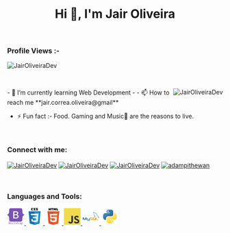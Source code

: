 <h1 align="center">Hi 👋, I'm Jair Oliveira</h1>
<br>

<p align="right"> <h3>Profile Views :-</h3> <img src="https://komarev.com/ghpvc/?username=JairOliveiraDev&label=Profile%20views&color=0e75b6&style=flat"
    alt="JairOliveiraDev" /> 
  </p>
  <br>

<p><img align="right" src="https://github.com/Adam-pw/Adam-pw/blob/main/animation_500_kxa883sd.gif" alt="JairOliveiraDev" /></p>
- 🌱 I’m currently learning Web Development
- 
- 📫 How to reach me **jair.correa.oliveira@gmail**

- ⚡ Fun fact :- Food. Gaming and Music🎵 are the reasons to live.

<br>

<h3 align="left">Connect with me:</h3>
<p align="left">
  <a href="https://www.linkedin.com/in/jair-correa-oliveira-006ab6a3/" target="blank"><img align="center"
      src="https://raw.githubusercontent.com/rahuldkjain/github-profile-readme-generator/master/src/images/icons/Social/linked-in-alt.svg"
      alt="JairOliveiraDev" height="30" width="40" /></a>
  <a href="https://www.facebook.com/jaircorrea.oliveira/" target="blank"><img align="center"
      src="https://raw.githubusercontent.com/rahuldkjain/github-profile-readme-generator/master/src/images/icons/Social/facebook.svg"
      alt="JairOliveiraDev" height="30" width="40" /></a>
  <a href="https://www.instagram.com/j_correa32/" target="blank"><img align="center"
      src="https://raw.githubusercontent.com/rahuldkjain/github-profile-readme-generator/master/src/images/icons/Social/instagram.svg"
      alt="JairOliveiraDev" height="30" width="40" /></a>
 <a href="https://twitter.com/Jairoli70469624" target="blank"><img align="center"
      src="https://raw.githubusercontent.com/rahuldkjain/github-profile-readme-generator/master/src/images/icons/Social/twitter.svg"
      alt="adampithewan" height="30" width="40" /></a>
</p>

<br>


<h3 align="left">Languages and Tools:</h3>
<p align="left"><a href="https://getbootstrap.com" target="_blank" rel="noreferrer">
    <img src="https://raw.githubusercontent.com/devicons/devicon/master/icons/bootstrap/bootstrap-plain-wordmark.svg"
      alt="bootstrap" width="40" height="40" /> </a>
    <a href="https://www.w3schools.com/css/" target="_blank"rel="noreferrer"><img src="https://raw.githubusercontent.com/devicons/devicon/master/icons/css3/css3-original-wordmark.svg" alt="css3"width="40" height="40" /> 
   </a> <a href="https://www.w3.org/html/" target="_blank" rel="noreferrer"> <img
      src="https://raw.githubusercontent.com/devicons/devicon/master/icons/html5/html5-original-wordmark.svg"
      alt="html5" width="40" height="40" /> </a><a href="https://developer.mozilla.org/en-US/docs/Web/JavaScript" target="_blank"
    rel="noreferrer"> <img src="https://raw.githubusercontent.com/devicons/devicon/master/icons/javascript/javascript-original.svg"
      alt="javascript" width="40" height="40" /> </a> 
    <a href="https://www.mysql.com/" target="_blank" rel="noreferrer"> <img
      src="https://raw.githubusercontent.com/devicons/devicon/master/icons/mysql/mysql-original-wordmark.svg"
      alt="mysql" width="40" height="40" /> </a> </a> <!--<a href="https://nodejs.org" target="_blank" rel="noreferrer"> <img
      src="https://raw.githubusercontent.com/devicons/devicon/master/icons/nodejs/nodejs-original-wordmark.svg"
      alt="nodejs" width="40" height="40" /> </a> --> <a href="https://www.python.org" target="_blank" rel="noreferrer"> <img
      src="https://raw.githubusercontent.com/devicons/devicon/master/icons/python/python-original.svg" alt="python"
      width="40" height="40" /> </a> <!--<a href="https://reactjs.org/" target="_blank" rel="noreferrer"> <img
      src="https://raw.githubusercontent.com/devicons/devicon/master/icons/react/react-original-wordmark.svg"
      alt="react" width="40" height="40" /> </a> <a href="https://sass-lang.com" target="_blank" rel="noreferrer"> <img
      src="https://raw.githubusercontent.com/devicons/devicon/master/icons/sass/sass-original.svg" alt="sass" width="40"
      height="40" /> </a>-->
      </p>
<br>
  
<!--
**JairOliveiraDev/JairOliveiraDev** is a ✨ _special_ ✨ repository because its `README.md` (this file) appears on your GitHub profile.
JairOliveiraDev

Here are some ideas to get you started:

- 🔭 I’m currently working on ...
- 🌱 I’m currently learning ...
- 👯 I’m looking to collaborate on ...
- 🤔 I’m looking for help with ...
- 💬 Ask me about ...
- 📫 How to reach me: ...
- 😄 Pronouns: ...
- ⚡ Fun fact: ...
-->
